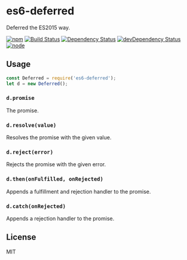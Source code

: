 # es6-deferred

Deferred the ES2015 way.

[![npm](https://img.shields.io/npm/v/is-heroku-cli.svg?style=flat-square)](https://www.npmjs.com/package/is-heroku-cli)
[![Build Status](https://img.shields.io/travis/seangenabe/is-heroku-cli/es6-only.svg?style=flat-square)](https://travis-ci.org/seangenabe/is-heroku-cli)
[![Dependency Status](https://img.shields.io/david/seangenabe/is-heroku-cli.svg?style=flat-square)](https://david-dm.org/seangenabe/is-heroku-cli)
[![devDependency Status](https://img.shields.io/david/dev/seangenabe/is-heroku-cli.svg?style=flat-square)](https://david-dm.org/seangenabe/is-heroku-cli#info=devDependencies)
[![node](https://img.shields.io/node/v/es6-deferred.svg?style=flat-square)](https://nodejs.org/en/download/)

## Usage

````javascript
const Deferred = require('es6-deferred');
let d = new Deferred();
````

### `d.promise`

The promise.

### `d.resolve(value)`

Resolves the promise with the given value.

### `d.reject(error)`

Rejects the promise with the given error.

### `d.then(onFulfilled, onRejected)`

Appends a fulfillment and rejection handler to the promise.

### `d.catch(onRejected)`

Appends a rejection handler to the promise.

## License

MIT
